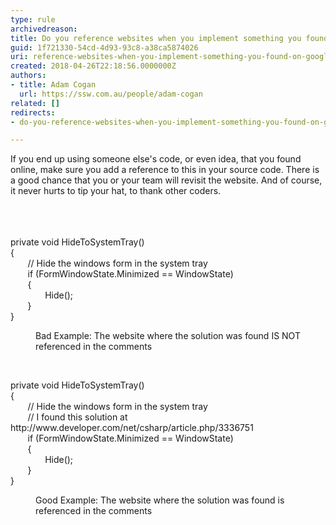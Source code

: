 ```yaml
---
type: rule
archivedreason: 
title: Do you reference websites when you implement something you found on Google?
guid: 1f721330-54cd-4d93-93c8-a38ca5874026
uri: reference-websites-when-you-implement-something-you-found-on-google
created: 2018-04-26T22:18:56.0000000Z
authors:
- title: Adam Cogan
  url: https://ssw.com.au/people/adam-cogan
related: []
redirects:
- do-you-reference-websites-when-you-implement-something-you-found-on-google

---
```



If you end up using someone else's code, or even idea, that you found online, make sure you add a reference to this in your source code. There is a good chance that you or your team will revisit the website. And of course, it never hurts to tip your hat, to thank&#160;other coders.<br>​​<br>
<br><excerpt class='endintro'></excerpt><br>
<p class="ssw15-rteElement-CodeArea">​private void HideToSystemTray()<br>&#123;<br>&#160; &#160; &#160; &#160;// Hide the windows form in the system tray<br>&#160; &#160; &#160; &#160;if (FormWindowState.Minimized == WindowState)<br>&#160; &#160; &#160; &#160;&#123; <br>&#160; &#160; &#160; &#160; &#160; &#160; &#160; Hide();<br>&#160; &#160; &#160; &#160;&#125; <br>&#125;			 </p><dd class="ssw15-rteElement-FigureBad">​​​Bad Example&#58;&#160;The website where the solution was found IS NOT referenced in the comments</dd><p><br></p><p class="ssw15-rteElement-CodeArea">private void HideToSystemTray()<br>&#123;<br> &#160; &#160; &#160; &#160;// Hide the windows form in the system tray<br>&#160; &#160; &#160; &#160;// I found this solution at http&#58;//www.developer.com/net/csharp/article.php/3336751<br>&#160; &#160; &#160; &#160;if (FormWindowState.Minimized == WindowState)<br>&#160; &#160; &#160; &#160;&#123; <br>&#160; &#160; &#160; &#160; &#160; &#160; &#160; Hide();<br>&#160; &#160; &#160; &#160;&#125; <br>&#125;			 </p><dd class="ssw15-rteElement-FigureGood">Good Example&#58; The website where the solution was found is referenced in the comments​​<br></dd><p>​<br></p>


